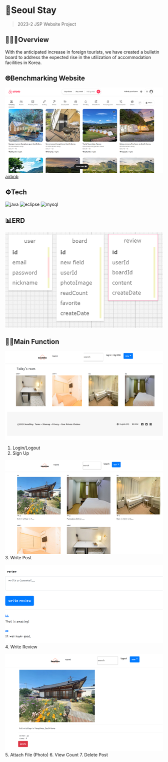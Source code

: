 #  🏡Seoul Stay
> 2023-2 JSP Website Project

##  👩🏻‍💻Overview
With the anticipated increase in foreign tourists, we have created a bulletin board to address the expected rise in the utilization of accommodation facilities in Korea.

##  🌐Benchmarking Website
![image1](https://github.com/chokyungjin0504/SeoulStay/blob/master/image1.png)
[airbnb](https://www.airbnb.co.uk/?_set_bev_on_new_domain=1722386304_EAMjUyYWNjZmRhYT)

##  ⚙️Tech
![java](https://img.shields.io/badge/JavaScript-F7DF1E?style=for-the-badge&logo=JavaScript&logoColor=white)
![eclipse](https://img.shields.io/badge/Eclipse-2C2255?style=for-the-badge&logo=eclipse&logoColor=white)
![mysql](https://img.shields.io/badge/MySQL-00000F?style=for-the-badge&logo=mysql&logoColor=white)

##  📊ERD
![image6](https://github.com/chokyungjin0504/SeoulStay/blob/master/image6.png)

##  😵‍💫Main Function
![image2](https://github.com/chokyungjin0504/SeoulStay/blob/master/image2.png)
1. Login/Logout
2. Sign Up

![image3](https://github.com/chokyungjin0504/SeoulStay/blob/master/image3.png)
3. Write Post

![image4](https://github.com/chokyungjin0504/SeoulStay/blob/master/image4.png)
4. Write Review

![image5](https://github.com/chokyungjin0504/SeoulStay/blob/master/image5.png)
5. Attach File (Photo)
6. View Count
7. Delete Post
